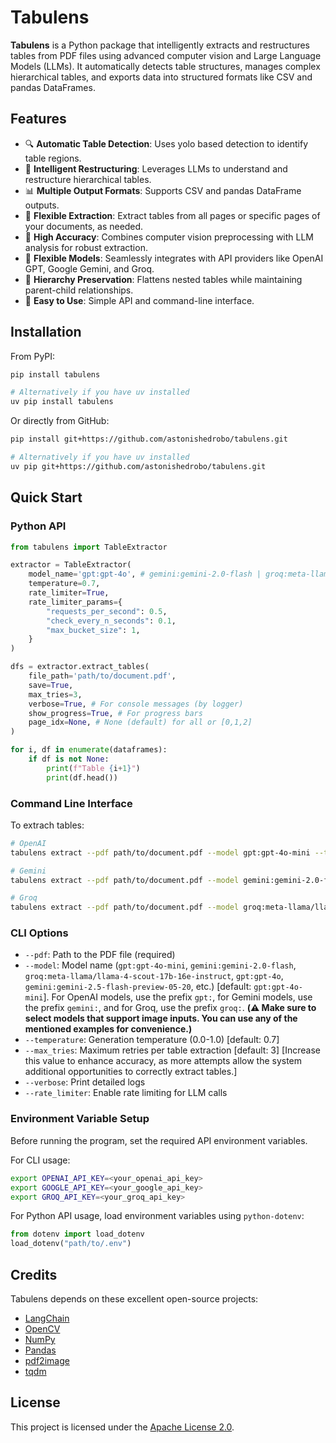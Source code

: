 # Tabulens

**Tabulens** is a Python package that intelligently extracts and restructures tables from PDF files using advanced computer vision and Large Language Models (LLMs). It automatically detects table structures, manages complex hierarchical tables, and exports data into structured formats like CSV and pandas DataFrames.

## Features

* 🔍 **Automatic Table Detection**: Uses yolo based detection to identify table regions.
* 🧠 **Intelligent Restructuring**: Leverages LLMs to understand and restructure hierarchical tables.
* 📊 **Multiple Output Formats**: Supports CSV and pandas DataFrame outputs.
* 📄 **Flexible Extraction**: Extract tables from all pages or specific pages of your documents, as needed.
* 🎯 **High Accuracy**: Combines computer vision preprocessing with LLM analysis for robust extraction.
* 🔧 **Flexible Models**: Seamlessly integrates with API providers like OpenAI GPT, Google Gemini, and Groq.
* 📝 **Hierarchy Preservation**: Flattens nested tables while maintaining parent-child relationships.
* 🚀 **Easy to Use**: Simple API and command-line interface.

## Installation

From PyPI:

```bash
pip install tabulens

# Alternatively if you have uv installed
uv pip install tabulens
```

Or directly from GitHub:

```bash
pip install git+https://github.com/astonishedrobo/tabulens.git

# Alternatively if you have uv installed
uv pip git+https://github.com/astonishedrobo/tabulens.git
```

## Quick Start

### Python API

```python
from tabulens import TableExtractor

extractor = TableExtractor(
    model_name='gpt:gpt-4o', # gemini:gemini-2.0-flash | groq:meta-llama/llama-4-scout-17b-16e-instruct
    temperature=0.7,
    rate_limiter=True,
    rate_limiter_params={
        "requests_per_second": 0.5, 
        "check_every_n_seconds": 0.1, 
        "max_bucket_size": 1,
    }
)

dfs = extractor.extract_tables(
    file_path='path/to/document.pdf',
    save=True,
    max_tries=3,
    verbose=True, # For console messages (by logger)
    show_progress=True, # For progress bars
    page_idx=None, # None (default) for all or [0,1,2]
)

for i, df in enumerate(dataframes):
    if df is not None:
        print(f"Table {i+1}")
        print(df.head())
```

### Command Line Interface

To extrach tables:

```bash
# OpenAI 
tabulens extract --pdf path/to/document.pdf --model gpt:gpt-4o-mini --temperature 0.7 --max_tries 3 --verbose

# Gemini
tabulens extract --pdf path/to/document.pdf --model gemini:gemini-2.0-flash --temperature 0.7 --max_tries 3 --verbose

# Groq
tabulens extract --pdf path/to/document.pdf --model groq:meta-llama/llama-4-scout-17b-16e-instruct --temperature 0.7 --max_tries 3 --verbose
```

### CLI Options

* `--pdf`: Path to the PDF file (required)
* `--model`: Model name (`gpt:gpt-4o-mini`, `gemini:gemini-2.0-flash`, `groq:meta-llama/llama-4-scout-17b-16e-instruct`, `gpt:gpt-4o`, `gemini:gemini-2.5-flash-preview-05-20`, etc.) [default: `gpt:gpt-4o-mini`]. For OpenAI models, use the prefix `gpt:`, for Gemini models, use the prefix `gemini:`, and for Groq, use the prefix `groq:`. **(⚠️ Make sure to select models that support image inputs. You can use any of the mentioned examples for convenience.)**
* `--temperature`: Generation temperature (0.0-1.0) [default: 0.7]
* `--max_tries`: Maximum retries per table extraction [default: 3] [Increase this value to enhance accuracy, as more attempts allow the system additional opportunities to correctly extract tables.]
* `--verbose`: Print detailed logs
* `--rate_limiter`: Enable rate limiting for LLM calls

### Environment Variable Setup

Before running the program, set the required API environment variables.

For CLI usage:

```bash
export OPENAI_API_KEY=<your_openai_api_key>
export GOOGLE_API_KEY=<your_google_api_key>
export GROQ_API_KEY=<your_groq_api_key>
```

For Python API usage, load environment variables using `python-dotenv`:

```python
from dotenv import load_dotenv
load_dotenv("path/to/.env")
```

## Credits

Tabulens depends on these excellent open-source projects:

* [LangChain](https://github.com/langchain-ai/langchain)
* [OpenCV](https://github.com/opencv/opencv-python)
* [NumPy](https://github.com/numpy/numpy)
* [Pandas](https://github.com/pandas-dev/pandas)
* [pdf2image](https://github.com/Belval/pdf2image)
* [tqdm](https://github.com/tqdm/tqdm)

## License

This project is licensed under the [Apache License 2.0](LICENSE).